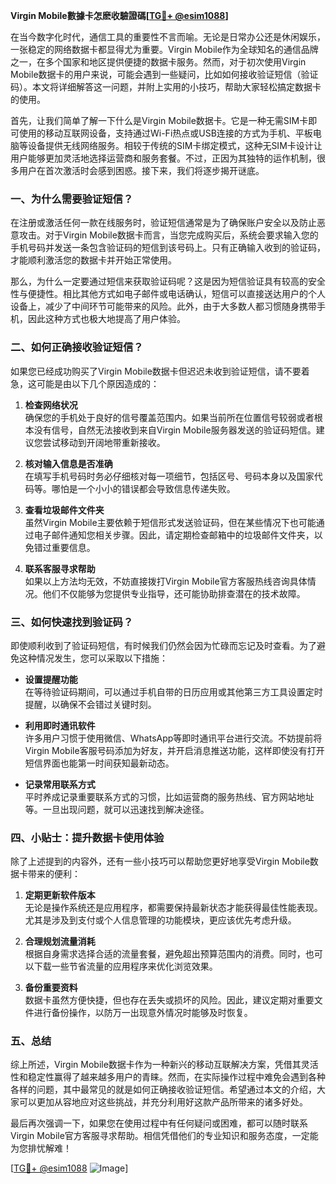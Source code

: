 **Virgin Mobile數據卡怎麽收驗證碼[[TG💪+ @esim1088](https://t.me/s/esim1088)]**

在当今数字化时代，通信工具的重要性不言而喻。无论是日常办公还是休闲娱乐，一张稳定的网络数据卡都显得尤为重要。Virgin Mobile作为全球知名的通信品牌之一，在多个国家和地区提供便捷的数据卡服务。然而，对于初次使用Virgin Mobile数据卡的用户来说，可能会遇到一些疑问，比如如何接收验证短信（验证码）。本文将详细解答这一问题，并附上实用的小技巧，帮助大家轻松搞定数据卡的使用。

首先，让我们简单了解一下什么是Virgin Mobile数据卡。它是一种无需SIM卡即可使用的移动互联网设备，支持通过Wi-Fi热点或USB连接的方式为手机、平板电脑等设备提供无线网络服务。相较于传统的SIM卡绑定模式，这种无SIM卡设计让用户能够更加灵活地选择运营商和服务套餐。不过，正因为其独特的运作机制，很多用户在首次激活时会感到困惑。接下来，我们将逐步揭开谜底。

### **一、为什么需要验证短信？**

在注册或激活任何一款在线服务时，验证短信通常是为了确保账户安全以及防止恶意攻击。对于Virgin Mobile数据卡而言，当您完成购买后，系统会要求输入您的手机号码并发送一条包含验证码的短信到该号码上。只有正确输入收到的验证码，才能顺利激活您的数据卡并开始正常使用。

那么，为什么一定要通过短信来获取验证码呢？这是因为短信验证具有较高的安全性与便捷性。相比其他方式如电子邮件或电话确认，短信可以直接送达用户的个人设备上，减少了中间环节可能带来的风险。此外，由于大多数人都习惯随身携带手机，因此这种方式也极大地提高了用户体验。

### **二、如何正确接收验证短信？**

如果您已经成功购买了Virgin Mobile数据卡但迟迟未收到验证短信，请不要着急，这可能是由以下几个原因造成的：

1. **检查网络状况**  
   确保您的手机处于良好的信号覆盖范围内。如果当前所在位置信号较弱或者根本没有信号，自然无法接收到来自Virgin Mobile服务器发送的验证码短信。建议您尝试移动到开阔地带重新接收。

2. **核对输入信息是否准确**  
   在填写手机号码时务必仔细核对每一项细节，包括区号、号码本身以及国家代码等。哪怕是一个小小的错误都会导致信息传递失败。

3. **查看垃圾邮件文件夹**  
   虽然Virgin Mobile主要依赖于短信形式发送验证码，但在某些情况下也可能通过电子邮件通知您相关步骤。因此，请定期检查邮箱中的垃圾邮件文件夹，以免错过重要信息。

4. **联系客服寻求帮助**  
   如果以上方法均无效，不妨直接拨打Virgin Mobile官方客服热线咨询具体情况。他们不仅能够为您提供专业指导，还可能协助排查潜在的技术故障。

### **三、如何快速找到验证码？**

即使顺利收到了验证码短信，有时候我们仍然会因为忙碌而忘记及时查看。为了避免这种情况发生，您可以采取以下措施：

- **设置提醒功能**  
  在等待验证码期间，可以通过手机自带的日历应用或其他第三方工具设置定时提醒，以确保不会错过关键时刻。
  
- **利用即时通讯软件**  
  许多用户习惯于使用微信、WhatsApp等即时通讯平台进行交流。不妨提前将Virgin Mobile客服号码添加为好友，并开启消息推送功能，这样即使没有打开短信界面也能第一时间获知最新动态。

- **记录常用联系方式**  
  平时养成记录重要联系方式的习惯，比如运营商的服务热线、官方网站地址等。一旦出现问题，就可以迅速找到解决途径。

### **四、小贴士：提升数据卡使用体验**

除了上述提到的内容外，还有一些小技巧可以帮助您更好地享受Virgin Mobile数据卡带来的便利：

1. **定期更新软件版本**  
   无论是操作系统还是应用程序，都需要保持最新状态才能获得最佳性能表现。尤其是涉及到支付或个人信息管理的功能模块，更应该优先考虑升级。

2. **合理规划流量消耗**  
   根据自身需求选择合适的流量套餐，避免超出预算范围内的消费。同时，也可以下载一些节省流量的应用程序来优化浏览效果。

3. **备份重要资料**  
   数据卡虽然方便快捷，但也存在丢失或损坏的风险。因此，建议定期对重要文件进行备份操作，以防万一出现意外情况时能够及时恢复。

### **五、总结**

综上所述，Virgin Mobile数据卡作为一种新兴的移动互联解决方案，凭借其灵活性和稳定性赢得了越来越多用户的青睐。然而，在实际操作过程中难免会遇到各种各样的问题，其中最常见的就是如何正确接收验证短信。希望通过本文的介绍，大家可以更加从容地应对这些挑战，并充分利用好这款产品所带来的诸多好处。

最后再次强调一下，如果您在使用过程中有任何疑问或困难，都可以随时联系Virgin Mobile官方客服寻求帮助。相信凭借他们的专业知识和服务态度，一定能为您排忧解难！

[[TG💪+ @esim1088](https://t.me/s/esim1088) ![Image](https://i.postimg.cc/4NQfJmqS/Snipaste-2025-05-13-00-14-12.png)]